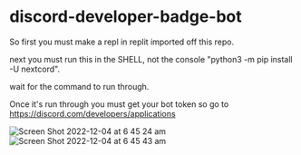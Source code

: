 # discord-developer-badge-bot
So first you must make a repl in replit imported off this repo.

next you must run this in the SHELL, not the console "python3 -m pip install -U nextcord".

wait for the command to run through.

Once it's run through you must get your bot token so go to https://discord.com/developers/applications

![Screen Shot 2022-12-04 at 6 45 24 am](https://user-images.githubusercontent.com/117503464/205459075-09ce4c8c-7de7-4e9c-9540-08345c38e666.png)
![Screen Shot 2022-12-04 at 6 45 43 am](https://user-images.githubusercontent.com/117503464/205459088-93513780-212f-467b-9b69-0246aa027a87.png)
